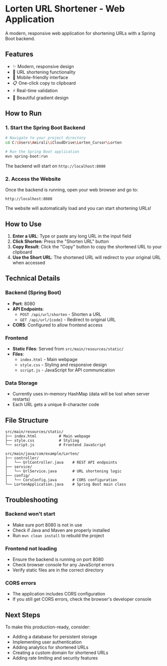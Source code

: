 # Lorten URL Shortener - Web Application

A modern, responsive web application for shortening URLs with a Spring Boot backend.

## Features

- ✨ Modern, responsive design
- 🔗 URL shortening functionality
- 📱 Mobile-friendly interface
- 📋 One-click copy to clipboard
- ⚡ Real-time validation
- 🎨 Beautiful gradient design

## How to Run

### 1. Start the Spring Boot Backend

```bash
# Navigate to your project directory
cd C:\Users\Amirali\iCloudDrive\Lorten_Cursor\Lorten

# Run the Spring Boot application
mvn spring-boot:run
```

The backend will start on `http://localhost:8080`

### 2. Access the Website

Once the backend is running, open your web browser and go to:

```
http://localhost:8080
```

The website will automatically load and you can start shortening URLs!

## How to Use

1. **Enter a URL**: Type or paste any long URL in the input field
2. **Click Shorten**: Press the "Shorten URL" button
3. **Copy Result**: Click the "Copy" button to copy the shortened URL to your clipboard
4. **Use the Short URL**: The shortened URL will redirect to your original URL when accessed

## Technical Details

### Backend (Spring Boot)
- **Port**: 8080
- **API Endpoints**:
  - `POST /api/url/shorten` - Shorten a URL
  - `GET /api/url/{code}` - Redirect to original URL
- **CORS**: Configured to allow frontend access

### Frontend
- **Static Files**: Served from `src/main/resources/static/`
- **Files**:
  - `index.html` - Main webpage
  - `style.css` - Styling and responsive design
  - `script.js` - JavaScript for API communication

### Data Storage
- Currently uses in-memory HashMap (data will be lost when server restarts)
- Each URL gets a unique 8-character code

## File Structure

```
src/main/resources/static/
├── index.html          # Main webpage
├── style.css           # Styling
└── script.js           # Frontend JavaScript

src/main/java/com/example/Lorten/
├── controller/
│   └── UrlController.java    # REST API endpoints
├── service/
│   └── UrlService.java       # URL shortening logic
├── config/
│   └── CorsConfig.java       # CORS configuration
└── LortenApplication.java    # Spring Boot main class
```

## Troubleshooting

### Backend won't start
- Make sure port 8080 is not in use
- Check if Java and Maven are properly installed
- Run `mvn clean install` to rebuild the project

### Frontend not loading
- Ensure the backend is running on port 8080
- Check browser console for any JavaScript errors
- Verify static files are in the correct directory

### CORS errors
- The application includes CORS configuration
- If you still get CORS errors, check the browser's developer console

## Next Steps

To make this production-ready, consider:
- Adding a database for persistent storage
- Implementing user authentication
- Adding analytics for shortened URLs
- Creating a custom domain for shortened URLs
- Adding rate limiting and security features
